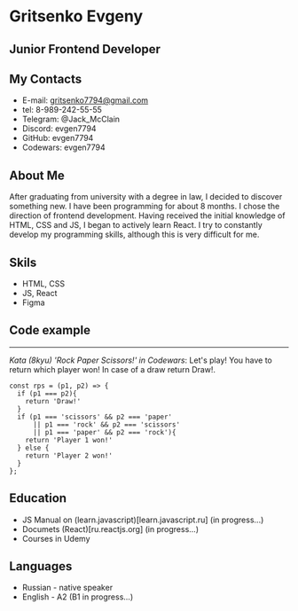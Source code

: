# **Gritsenko Evgeny** #

## Junior Frontend Developer ##

## My Contacts ## 
* E-mail: gritsenko7794@gmail.com
* tel: 8-989-242-55-55
* Telegram: @Jack_McClain
* Discord: evgen7794
* GitHub: evgen7794
* Codewars: evgen7794

## About Me ##
After graduating from university with a degree in law, I decided to discover something new. I have been programming for about 8 months. I chose the direction of frontend development. Having received the initial knowledge of HTML, CSS and JS, I began to actively learn React. 
I try to constantly develop my programming skills, although this is very difficult for me.


## Skils ## 

* HTML, CSS 
* JS, React
* Figma

## Code example ##
_____ 
*Kata (8kyu) 'Rock Paper Scissors!' in Codewars*: Let's play! You have to return which player won! In case of a draw return Draw!. 

``` 
const rps = (p1, p2) => {
  if (p1 === p2){
    return 'Draw!'
  }
  if (p1 === 'scissors' && p2 === 'paper' 
      || p1 === 'rock' && p2 === 'scissors' 
      || p1 === 'paper' && p2 === 'rock'){
    return 'Player 1 won!'
  } else {
    return 'Player 2 won!'
  }
};
```
## Education ## 
* JS Manual on (learn.javascript)[learn.javascript.ru] (in progress...)
* Documets (React)[ru.reactjs.org] (in progress...)
* Courses in Udemy

## Languages ##
* Russian - native speaker
* English - A2 (B1 in progress...)





